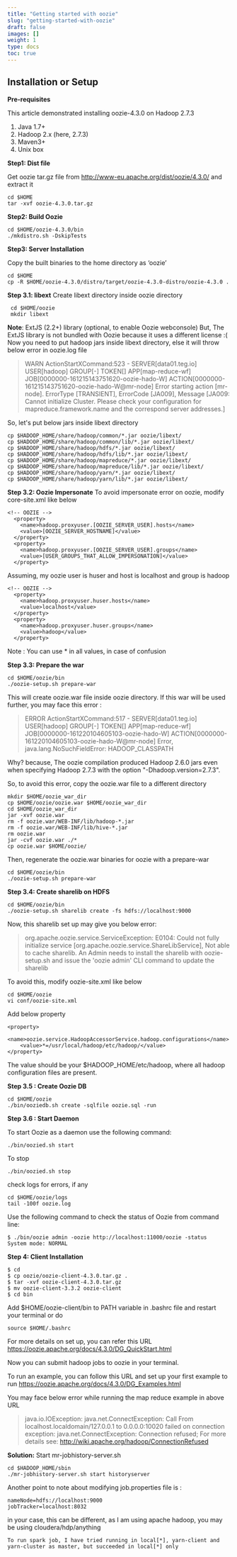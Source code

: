 ```yaml
---
title: "Getting started with oozie"
slug: "getting-started-with-oozie"
draft: false
images: []
weight: 1
type: docs
toc: true
---
```


## Installation or Setup
**Pre-requisites**

This article demonstrated installing oozie-4.3.0 on Hadoop 2.7.3

1. Java 1.7+
2. Hadoop 2.x (here, 2.7.3)
3. Maven3+
4. Unix box

**Step1: Dist file**

Get oozie tar.gz file from http://www-eu.apache.org/dist/oozie/4.3.0/ and extract it

    cd $HOME
    tar -xvf oozie-4.3.0.tar.gz

**Step2: Build Oozie**

    cd $HOME/oozie-4.3.0/bin
    ./mkdistro.sh -DskipTests
    
**Step3: Server Installation**

Copy the built binaries to the home directory as ‘oozie’

    cd $HOME
    cp -R $HOME/oozie-4.3.0/distro/target/oozie-4.3.0-distro/oozie-4.3.0 .
 
 **Step 3.1: libext**
 Create libext directory inside oozie directory

     cd $HOME/oozie
     mkdir libext
**Note**: ExtJS (2.2+) library (optional, to enable Oozie webconsole)
But, The ExtJS library is not bundled with Oozie because it uses a different license :(
Now you need to put hadoop jars inside libext directory, else it will throw below error in oozie.log file

> WARN ActionStartXCommand:523 - SERVER[data01.teg.io] USER[hadoop]
> GROUP[-] TOKEN[] APP[map-reduce-wf]
> JOB[0000000-161215143751620-oozie-hado-W]
> ACTION[0000000-161215143751620-oozie-hado-W@mr-node] Error starting
> action [mr-node]. ErrorType [TRANSIENT], ErrorCode [JA009], Message
> [JA009: Cannot initialize Cluster. Please check your configuration for
> mapreduce.framework.name and the correspond server addresses.]

So, let's put below jars inside libext directory

    cp $HADOOP_HOME/share/hadoop/common/*.jar oozie/libext/
    cp $HADOOP_HOME/share/hadoop/common/lib/*.jar oozie/libext/
    cp $HADOOP_HOME/share/hadoop/hdfs/*.jar oozie/libext/
    cp $HADOOP_HOME/share/hadoop/hdfs/lib/*.jar oozie/libext/
    cp $HADOOP_HOME/share/hadoop/mapreduce/*.jar oozie/libext/
    cp $HADOOP_HOME/share/hadoop/mapreduce/lib/*.jar oozie/libext/
    cp $HADOOP_HOME/share/hadoop/yarn/*.jar oozie/libext/
    cp $HADOOP_HOME/share/hadoop/yarn/lib/*.jar oozie/libext/

**Step 3.2: Oozie Impersonate**
To avoid impersonate error on oozie, modify core-site.xml like below

    <!-- OOZIE -->
      <property>
        <name>hadoop.proxyuser.[OOZIE_SERVER_USER].hosts</name>
        <value>[OOZIE_SERVER_HOSTNAME]</value>
      </property>
      <property>
        <name>hadoop.proxyuser.[OOZIE_SERVER_USER].groups</name>
        <value>[USER_GROUPS_THAT_ALLOW_IMPERSONATION]</value>
      </property>

Assuming, my oozie user is huser and host is localhost and group is hadoop

    <!-- OOZIE -->
      <property>
        <name>hadoop.proxyuser.huser.hosts</name>
        <value>localhost</value>
      </property>
      <property>
        <name>hadoop.proxyuser.huser.groups</name>
        <value>hadoop</value>
      </property>

Note : You can use * in all values, in case of confusion

**Step 3.3: Prepare the war**

    cd $HOME/oozie/bin
    ./oozie-setup.sh prepare-war
This will create oozie.war file inside oozie directory.
If this war will be used further, you may face this error :

> ERROR ActionStartXCommand:517 - SERVER[data01.teg.io] USER[hadoop]
> GROUP[-] TOKEN[] APP[map-reduce-wf]
> JOB[0000000-161220104605103-oozie-hado-W]
> ACTION[0000000-161220104605103-oozie-hado-W@mr-node] Error,
> java.lang.NoSuchFieldError: HADOOP_CLASSPATH

Why? because, The oozie compilation produced Hadoop 2.6.0 jars even when specifying Hadoop 2.7.3 with the option "-Dhadoop.version=2.7.3". 

So, to avoid this error, 
copy the oozie.war file to a different directory

    mkdir $HOME/oozie_war_dir
    cp $HOME/oozie/oozie.war $HOME/oozie_war_dir
    cd $HOME/oozie_war_dir
    jar -xvf oozie.war
    rm -f oozie.war/WEB-INF/lib/hadoop-*.jar
    rm -f oozie.war/WEB-INF/lib/hive-*.jar
    rm oozie.war
    jar -cvf oozie.war ./*
    cp oozie.war $HOME/oozie/

Then, regenerate the oozie.war binaries for oozie with a prepare-war

    cd $HOME/oozie/bin
    ./oozie-setup.sh prepare-war

**Step 3.4: Create sharelib on HDFS**

    cd $HOME/oozie/bin
    ./oozie-setup.sh sharelib create -fs hdfs://localhost:9000

Now, this sharelib set up may give you below error:

> org.apache.oozie.service.ServiceException: E0104: Could not fully
> initialize service [org.apache.oozie.service.ShareLibService], Not
> able to cache sharelib. An Admin needs to install the sharelib with
> oozie-setup.sh and issue the 'oozie admin' CLI command to update the
> sharelib

To avoid this, modify oozie-site.xml like below

    cd $HOME/oozie
    vi conf/oozie-site.xml

Add below property

    <property>
        <name>oozie.service.HadoopAccessorService.hadoop.configurations</name> 
        <value>*=/usr/local/hadoop/etc/hadoop/</value>
    </property>

The value should be your $HADOOP_HOME/etc/hadoop, where all hadoop configuration files are present.

**Step 3.5 : Create Oozie DB**

    cd $HOME/oozie
    ./bin/ooziedb.sh create -sqlfile oozie.sql -run
**Step 3.6 : Start Daemon**

To start Oozie as a daemon use the following command:

    ./bin/oozied.sh start

To stop

    ./bin/oozied.sh stop
check logs for errors, if any

    cd $HOME/oozie/logs
    tail -100f oozie.log
Use the following command to check the status of Oozie from command line:

    $ ./bin/oozie admin -oozie http://localhost:11000/oozie -status
    System mode: NORMAL
**Step 4: Client Installation**

    $ cd
    $ cp oozie/oozie-client-4.3.0.tar.gz .
    $ tar -xvf oozie-client-4.3.0.tar.gz
    $ mv oozie-client-3.3.2 oozie-client
    $ cd bin
Add $HOME/oozie-client/bin to PATH variable in .bashrc file and restart your terminal or do

    source $HOME/.bashrc

For more details on set up, you can refer this URL
https://oozie.apache.org/docs/4.3.0/DG_QuickStart.html

Now you can submit hadoop jobs to oozie in your terminal.

To run an example, you can follow this URL and set up your first example to run
https://oozie.apache.org/docs/4.3.0/DG_Examples.html

You may face below error while running the map reduce example in above URL

> java.io.IOException: java.net.ConnectException: Call From
> localhost.localdomain/127.0.0.1 to 0.0.0.0:10020 failed on connection
> exception: java.net.ConnectException: Connection refused; For more
> details see:  http://wiki.apache.org/hadoop/ConnectionRefused

**Solution:**
Start mr-jobhistory-server.sh

    cd $HADOOP_HOME/sbin
    ./mr-jobhistory-server.sh start historyserver

Another point to note about modifying job.properties file is :

    nameNode=hdfs://localhost:9000
    jobTracker=localhost:8032

in your case, this can be different, as I am using apache hadoop, you may be using cloudera/hdp/anything

    To run spark job, I have tried running in local[*], yarn-client and
    yarn-cluster as master, but succeeded in local[*] only

